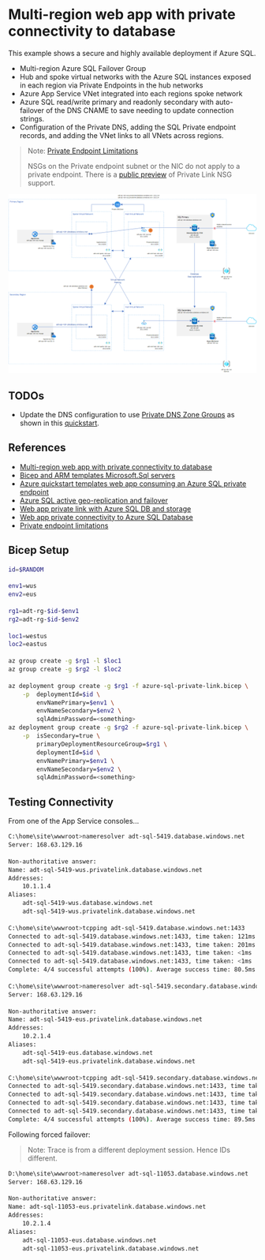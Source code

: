 # Multi-region web app with private connectivity to database

This example shows a secure and highly available deployment if Azure SQL.

* Multi-region Azure SQL Failover Group
* Hub and spoke virtual networks with the Azure SQL instances exposed in each region via Private Endpoints in the hub networks
* Azure App Service VNet integrated into each regions spoke network
* Azure SQL read/write primary and readonly secondary with auto-failover of the DNS CNAME to save needing to update connection strings.
* Configuration of the Private DNS, adding the SQL Private endpoint records, and adding the VNet links to all VNets across regions.

> Note: [Private Endpoint Limitations](https://docs.microsoft.com/en-us/azure/private-link/private-endpoint-overview#limitations)
>
> NSGs on the Private endpoint subnet or the NIC do not apply to a private endpoint. There is a [public preview](https://azure.microsoft.com/en-us/updates/public-preview-of-private-link-network-security-group-support/) of Private Link NSG support.

![Azure SQL Private Link](.assets/azure-sql-private-link.png)

## TODOs

* Update the DNS configuration to use [Private DNS Zone Groups](https://docs.microsoft.com/en-us/azure/private-link/private-endpoint-dns#private-dns-zone-group) as shown in this [quickstart](https://github.com/Azure/azure-quickstart-templates/blob/master/demos/private-endpoint-sql-from-appservice/azuredeploy.json).

## References

* [Multi-region web app with private connectivity to database](https://docs.microsoft.com/en-us/azure/architecture/example-scenario/sql-failover/app-service-private-sql-multi-region)
* [Bicep and ARM templates Microsoft.Sql servers](https://docs.microsoft.com/en-us/azure/templates/microsoft.sql/servers?tabs=bicep)
* [Azure quickstart templates web app consuming an Azure SQL private endpoint](https://github.com/Azure/azure-quickstart-templates/tree/master/demos/private-endpoint-sql-from-appservice)
* [Azure SQL active geo-replication and failover](https://docs.microsoft.com/en-us/azure/azure-sql/database/active-geo-replication-configure-portal?view=azuresql&tabs=azure-cli)
* [Web app private link with Azure SQL DB and storage](https://azure.microsoft.com/en-gb/resources/templates/web-app-regional-vnet-private-endpoint-sql-storage/)
* [Web app private connectivity to Azure SQL Database](https://docs.microsoft.com/en-us/azure/architecture/example-scenario/private-web-app/private-web-app#deploy-this-scenario)
* [Private endpoint limitations](https://docs.microsoft.com/en-us/azure/private-link/private-endpoint-overview#limitations)

## Bicep Setup

```sh
id=$RANDOM

env1=wus
env2=eus

rg1=adt-rg-$id-$env1
rg2=adt-rg-$id-$env2

loc1=westus
loc2=eastus

az group create -g $rg1 -l $loc1
az group create -g $rg2 -l $loc2

az deployment group create -g $rg1 -f azure-sql-private-link.bicep \
    -p  deploymentId=$id \
        envNamePrimary=$env1 \
        envNameSecondary=$env2 \
        sqlAdminPassword=<something>
az deployment group create -g $rg2 -f azure-sql-private-link.bicep \
    -p  isSecondary=true \
        primaryDeploymentResourceGroup=$rg1 \
        deploymentId=$id \
        envNamePrimary=$env1 \
        envNameSecondary=$env2 \
        sqlAdminPassword=<something>
```

## Testing Connectivity

From one of the App Service consoles...

```sh
C:\home\site\wwwroot>nameresolver adt-sql-5419.database.windows.net
Server: 168.63.129.16

Non-authoritative answer:
Name: adt-sql-5419-wus.privatelink.database.windows.net
Addresses:
	10.1.1.4
Aliases:
	adt-sql-5419-wus.database.windows.net
	adt-sql-5419-wus.privatelink.database.windows.net

C:\home\site\wwwroot>tcpping adt-sql-5419.database.windows.net:1433
Connected to adt-sql-5419.database.windows.net:1433, time taken: 121ms
Connected to adt-sql-5419.database.windows.net:1433, time taken: 201ms
Connected to adt-sql-5419.database.windows.net:1433, time taken: <1ms
Connected to adt-sql-5419.database.windows.net:1433, time taken: <1ms
Complete: 4/4 successful attempts (100%). Average success time: 80.5ms

C:\home\site\wwwroot>nameresolver adt-sql-5419.secondary.database.windows.net
Server: 168.63.129.16

Non-authoritative answer:
Name: adt-sql-5419-eus.privatelink.database.windows.net
Addresses:
	10.2.1.4
Aliases:
	adt-sql-5419-eus.database.windows.net
	adt-sql-5419-eus.privatelink.database.windows.net

C:\home\site\wwwroot>tcpping adt-sql-5419.secondary.database.windows.net:1433
Connected to adt-sql-5419.secondary.database.windows.net:1433, time taken: 170ms
Connected to adt-sql-5419.secondary.database.windows.net:1433, time taken: 63ms
Connected to adt-sql-5419.secondary.database.windows.net:1433, time taken: 62ms
Connected to adt-sql-5419.secondary.database.windows.net:1433, time taken: 63ms
Complete: 4/4 successful attempts (100%). Average success time: 89.5ms
```

Following forced failover:

> Note: Trace is from a different deployment session. Hence IDs different.

```sh
D:\home\site\wwwroot>nameresolver adt-sql-11053.database.windows.net
Server: 168.63.129.16

Non-authoritative answer:
Name: adt-sql-11053-eus.privatelink.database.windows.net
Addresses: 
	10.2.1.4
Aliases: 
	adt-sql-11053-eus.database.windows.net
	adt-sql-11053-eus.privatelink.database.windows.net
```
